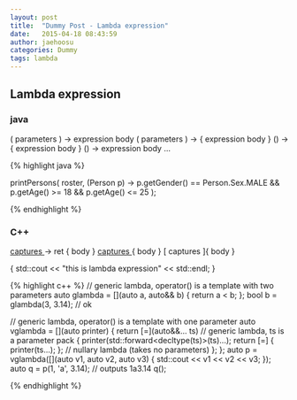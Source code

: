 ```yaml
---
layout: post
title:  "Dummy Post - Lambda expression"
date:   2015-04-18 08:43:59
author: jaehoosu
categories: Dummy
tags: lambda
---
```


## Lambda expression

### java

( parameters ) -> expression body
( parameters ) -> { expression body }
() -> { expression body }
() -> expression body
...

{% highlight java %}

printPersons(
    roster,
    (Person p) -> p.getGender() == Person.Sex.MALE
        && p.getAge() >= 18
        && p.getAge() <= 25
); 

{% endhighlight %}

  
### C++

[ captures ]( params ) -> ret { body }
[ captures ]( params ) { body }
[ captures ]{ body }

[](){ std::cout << "this is lambda expression" << std::endl; }
 
{% highlight c++ %}
// generic lambda, operator() is a template with two parameters
auto glambda = [](auto a, auto&& b) { return a < b; };
bool b = glambda(3, 3.14); // ok
 
// generic lambda, operator() is a template with one parameter
auto vglambda = [](auto printer) {
    return [=](auto&&... ts) // generic lambda, ts is a parameter pack
    { 
        printer(std::forward<decltype(ts)>(ts)...);
        return [=] { printer(ts...); }; // nullary lambda (takes no parameters)
    };
};
auto p = vglambda([](auto v1, auto v2, auto v3) { std::cout << v1 << v2 << v3; });
auto q = p(1, 'a', 3.14); // outputs 1a3.14
q();  

{% endhighlight %}
